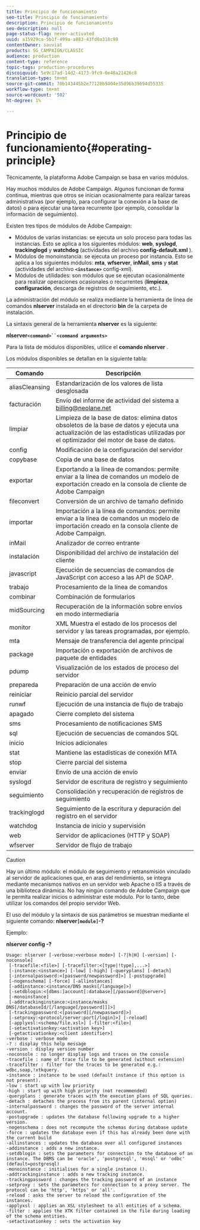 ```yaml
---
title: Principio de funcionamiento
seo-title: Principio de funcionamiento
description: Principio de funcionamiento
seo-description: null
page-status-flag: never-activated
uuid: a15929ca-5b1f-499a-a883-43fd0a318c98
contentOwner: sauviat
products: SG_CAMPAIGN/CLASSIC
audience: production
content-type: reference
topic-tags: production-procedures
discoiquuid: 5e9c17ad-14d2-4173-9fc9-0e48a21426c8
translation-type: tm+mt
source-git-commit: 70b143445b2e77128b9404e35d96b39694d55335
workflow-type: tm+mt
source-wordcount: '502'
ht-degree: 1%

---
```



# Principio de funcionamiento{#operating-principle}

Técnicamente, la plataforma Adobe Campaign se basa en varios módulos.

Hay muchos módulos de Adobe Campaign. Algunos funcionan de forma continua, mientras que otros se inician ocasionalmente para realizar tareas administrativas (por ejemplo, para configurar la conexión a la base de datos) o para ejecutar una tarea recurrente (por ejemplo, consolidar la información de seguimiento).

Existen tres tipos de módulos de Adobe Campaign:

* Módulos de varias instancias: se ejecuta un solo proceso para todas las instancias. Esto se aplica a los siguientes módulos: **web**, **syslogd**, **trackinglogd** y **watchdog** (actividades del archivo **config-default.xml** ).
* Módulos de monoinstancia: se ejecuta un proceso por instancia. Esto se aplica a los siguientes módulos: **mta**, **wfserver**, **inMail**, **sms** y **stat** (actividades del archivo **`<instance>`** config-xml).
* Módulos de utilidades: son módulos que se ejecutan ocasionalmente para realizar operaciones ocasionales o recurrentes (**limpieza**, **configuración**, descarga de registros de seguimiento, etc.).

La administración del módulo se realiza mediante la herramienta de línea de comandos **nlserver** instalada en el directorio **bin** de la carpeta de instalación.

La sintaxis general de la herramienta **nlserver** es la siguiente:

**nlserver`<command>``<command arguments>`**

Para la lista de módulos disponibles, utilice el **comando nlserver** .

Los módulos disponibles se detallan en la siguiente tabla:

| Comando | Descripción |
|---|---|
| aliasCleansing | Estandarización de los valores de lista desglosada |
| facturación | Envío del informe de actividad del sistema a billing@neolane.net |
| limpiar | Limpieza de la base de datos: elimina datos obsoletos de la base de datos y ejecuta una actualización de las estadísticas utilizadas por el optimizador del motor de base de datos. |
| config | Modificación de la configuración del servidor |
| copybase | Copia de una base de datos |
| exportar | Exportando a la línea de comandos: permite enviar a la línea de comandos un modelo de exportación creado en la consola de cliente de Adobe Campaign |
| fileconvert | Conversión de un archivo de tamaño definido |
| importar | Importación a la línea de comandos: permite enviar a la línea de comandos un modelo de importación creado en la consola cliente de Adobe Campaign. |
| inMail | Analizador de correo entrante |
| instalación | Disponibilidad del archivo de instalación del cliente |
| javascript | Ejecución de secuencias de comandos de JavaScript con acceso a las API de SOAP. |
| trabajo | Procesamiento de la línea de comandos |
| combinar | Combinación de formularios |
| midSourcing | Recuperación de la información sobre envíos en modo intermediaria |
| monitor | XML Muestra el estado de los procesos del servidor y las tareas programadas, por ejemplo. |
| mta | Mensaje de transferencia del agente principal |
| package | Importación o exportación de archivos de paquete de entidades |
| pdump | Visualización de los estados de proceso del servidor |
| prepareda | Preparación de una acción de envío |
| reiniciar | Reinicio parcial del servidor |
| runwf | Ejecución de una instancia de flujo de trabajo |
| apagado | Cierre completo del sistema |
| sms | Procesamiento de notificaciones SMS |
| sql | Ejecución de secuencias de comandos SQL |
| inicio | Inicios adicionales |
| stat | Mantiene las estadísticas de conexión MTA |
| stop | Cierre parcial del sistema |
| enviar | Envío de una acción de envío |
| syslogd | Servidor de escritura de registro y seguimiento |
| seguimiento | Consolidación y recuperación de registros de seguimiento |
| trackinglogd | Seguimiento de la escritura y depuración del registro en el servidor |
| watchdog | Instancia de inicio y supervisión |
| web | Servidor de aplicaciones (HTTP y SOAP) |
| wfserver | Servidor de flujo de trabajo |

>[!CAUTION]
>
>Hay un último módulo: el módulo de seguimiento y retransmisión vinculado al servidor de aplicaciones que, en aras del rendimiento, se integra mediante mecanismos nativos en un servidor web Apache o IIS a través de una biblioteca dinámica. No hay ningún comando de Adobe Campaign que le permita realizar inicios o administrar este módulo. Por lo tanto, debe utilizar los comandos del propio servidor Web.

El uso del módulo y la sintaxis de sus parámetros se muestran mediante el siguiente comando: **nlserver`[module]`-?**

Ejemplo:

**nlserver config -?**

```
Usage: nlserver [-verbose:<verbose mode>] [-?|h|H] [-version] [-noconsole]
 [-tracefile:<file>] [-tracefilter:<[type|!type],...>]
 [-instance:<instance>] [-low] [-high] [-queryplans] [-detach]
 [-internalpassword:<[password/newpassword]>] [-postupgrade]
 [-nogenschema] [-force] [-allinstances]
 [-addinstance:<instance/DNS masks[/language]>]
 [-setdblogin:<[dbms:]account[:database][/password]@server>]
 [-monoinstance]
 [-addtrackinginstance:<instance/masks DNS[/databaseId/[/language[/password]]]>]
 [-trackingpassword:<[password][/newpassword]>]
 [-setproxy:<protocol/server:port[/login]>] [-reload]
 [-applyxsl:<schema/file.xsl>] [-filter:<file>]
 [-setactivationkey:<activation key>]
 [-getactivationkey:<client identifier>]
-verbose : verbose mode
-? : display this help message
-version : display version number
-noconsole : no longer display logs and traces on the console
-tracefile : name of trace file to be generated (without extension)
-tracefilter : filter for the traces to be generated e.g.: wdbc,soap,!xtkquery.
-instance : instance to be used (default instance if this option is not present).
-low : start up with low priority
-high : start up with high priority (not recommended)
-queryplans : generate traces with the execution plans of SQL queries.
-detach : detaches the process from its parent (internal option)
-internalpassword : changes the password of the server internal account.
-postupgrade : updates the database following upgrade to a higher version. 
-nogenschema : does not recompute the schemas during database update
-force : updates the database even if this has already been done with the current build 
-allinstances : updates the database over all configured instances
-addinstance : adds a new instance.
-setdblogin : sets the parameters for connection to the database of an instance. The DBMS can be 'oracle', 'postgresql', 'mssql' or 'odbc' (default=postgresql)
-monoinstance : initialises for a single instance ().
-addtrackinginstance : adds a new tracking instance.
-trackingpassword : changes the tracking password of an instance
-setproxy : sets the parameters for connection to a proxy server. The protocol can be 'http', 'https' or 'all'.
-reload : asks the server to reload the configuration of the instances. 
-applyxsl : applies an XSL stylesheet to all entities of a schema. 
-filter : applies the XTK filter contained in the file during loading of the schema entities.
-setactivationkey : sets the activation key
```

